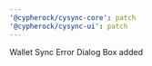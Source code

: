 ```yaml
---
'@cypherock/cysync-core': patch
'@cypherock/cysync-ui': patch
---
```


Wallet Sync Error Dialog Box added
